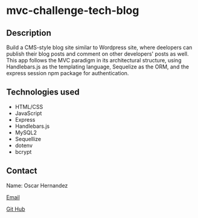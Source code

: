 # mvc-challenge-tech-blog

## Description

Build a CMS-style blog site similar to Wordpress site, where deelopers can publish their blog posts and comment on other developers' posts as well. This app follows the MVC paradigm in its architectural structure, using Handlebars.js as the templating language, Sequelize as the ORM, and the express session npm package for authentication.

## Technologies used

* HTML/CSS
* JavaScript
* Express
* Handlebars.js
* MySQL2
* Sequellize
* dotenv
* bcrypt

## Contact 


Name: Oscar Hernandez

[Email]( Oscarangel.hernandez1@gmail.com)

[Git Hub](https://github.com/OSCARHERNANDEZ2022)


